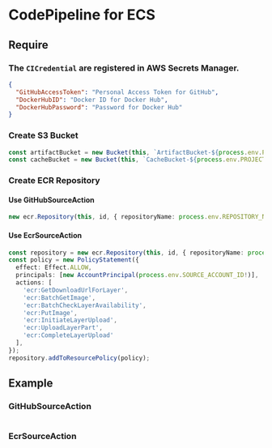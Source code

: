 # CodePipeline for ECS

## Require

### The `CICredential` are registered in AWS Secrets Manager.

```json
{
  "GitHubAccessToken": "Personal Access Token for GitHub",
  "DockerHubID": "Docker ID for Docker Hub",
  "DockerHubPassword": "Password for Docker Hub"
}
```

### Create S3 Bucket

```typescript
const artifactBucket = new Bucket(this, `ArtifactBucket-${process.env.PROJECT_NAME}`, { bucketName: process.env.ARTIFACT_BUCKET! });
const cacheBucket = new Bucket(this, `CacheBucket-${process.env.PROJECT_NAME}`, { bucketName: process.env.BUILD_CACHE_BUCKET! });
```

### Create ECR Repository

#### Use GitHubSourceAction

```typescript
new ecr.Repository(this, id, { repositoryName: process.env.REPOSITORY_NAME! });
```

#### Use EcrSourceAction

```typescript
const repository = new ecr.Repository(this, id, { repositoryName: process.env.REPOSITORY_NAME! });
const policy = new PolicyStatement({
  effect: Effect.ALLOW,
  principals: [new AccountPrincipal(process.env.SOURCE_ACCOUNT_ID!)],
  actions: [
    'ecr:GetDownloadUrlForLayer',
    'ecr:BatchGetImage',
    'ecr:BatchCheckLayerAvailability',
    'ecr:PutImage',
    'ecr:InitiateLayerUpload',
    'ecr:UploadLayerPart',
    'ecr:CompleteLayerUpload'
  ],
});
repository.addToResourcePolicy(policy);
```

## Example

### GitHubSourceAction

```typescript

```

### EcrSourceAction

```typescript

```
